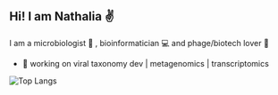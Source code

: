## Hi! I am Nathalia :v:


I am a microbiologist :microscope: , bioinformatician :computer: and phage/biotech lover :dna:
* :hatching_chick: working on viral taxonomy dev | metagenomics | transcriptomics

![Top Langs](https://github-readme-stats.vercel.app/api/top-langs/?username=portillanath&layout=compact)
